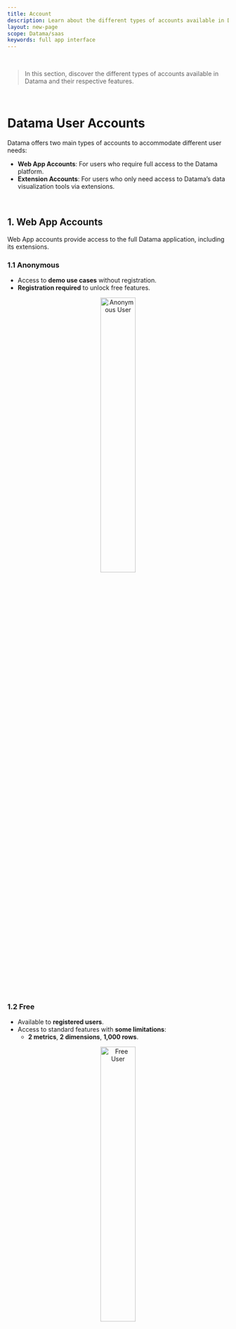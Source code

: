 ```yaml
---
title: Account
description: Learn about the different types of accounts available in Datama.
layout: new-page
scope: Datama/saas
keywords: full app interface
---
```


<br>

> In this section, discover the different types of accounts available in Datama and their respective features.

<br>

# **Datama User Accounts**

Datama offers two main types of accounts to accommodate different user needs:  
- **Web App Accounts**: For users who require full access to the Datama platform.  
- **Extension Accounts**: For users who only need access to Datama’s data visualization tools via extensions.

<br/>

## **1. Web App Accounts**  

Web App accounts provide access to the full Datama application, including its extensions.

### **1.1 Anonymous**
- Access to **demo use cases** without registration.  
- **Registration required** to unlock free features.  

<center><img style="width:40%;" src="{{site.url}}/{{site.baseurl}}/core_app/new/interface/images/anonymous.png" alt="Anonymous User" /></center>

<br/>

### **1.2 Free**
- Available to **registered users**.  
- Access to standard features with **some limitations**:  
  - **2 metrics**, **2 dimensions**, **1,000 rows**.  

<center><img style="width:40%;" src="{{site.url}}/{{site.baseurl}}/core_app/new/interface/images/FreeUser.png" alt="Free User" /></center>

<br/>

### **1.3 Premium (Admin)**
- **Full access** to all features.  
- Can **manage organization settings** and **invite members**.  

<br/>

### **1.4 Premium (Non-admin)**
- **Full access** to all features except administrative settings.  
- Can **share use cases** with other group members.  

<br/>

## **2. Extension Accounts**  

Extension accounts are designed for users who only use Datama’s data visualization tools via extensions.

### **2.1 Anonymous**
- No access to visualization tools without registration.  
- **Demo use cases** available.  
- **Registration required** to unlock free features.  

<br/>

### **2.2 Free**
- Access to standard visualization tools with limitations:  
  - **2 metrics**, **2 dimensions**, **1,000 rows**.  
  - Available only on **desktop**.  

<br/>

### **2.3 Premium**
- **Full access** to advanced visualization tools.  
- Can manage settings for extension users within the organization.  

<br/>

---

This documentation is regularly updated. If you have any questions, feel free to reach out! 🚀
